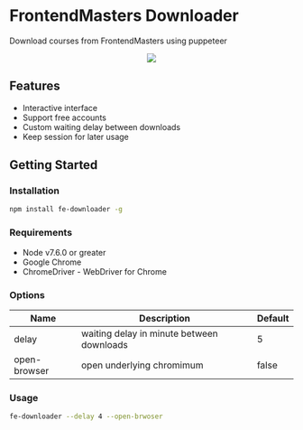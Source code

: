 # FrontendMasters Downloader

Download courses from FrontendMasters using puppeteer

<p align="center">
    <img src="https://raw.githubusercontent.com/me-majidi/fe-downloader/master/demo-min.gif"/>
</p>

## Features

* Interactive interface
* Support free accounts
* Custom waiting delay between downloads
* Keep session for later usage

## Getting Started

### Installation

```bash
npm install fe-downloader -g
```

### Requirements

* Node v7.6.0 or greater
* Google Chrome
* ChromeDriver - WebDriver for Chrome

### Options

| Name         | Description                               | Default |
| ------------ | ----------------------------------------- | ------- |
| delay        | waiting delay in minute between downloads | 5       |
| open-browser | open underlying chromimum                 | false   |

### Usage

```bash
fe-downloader --delay 4 --open-brwoser
```
